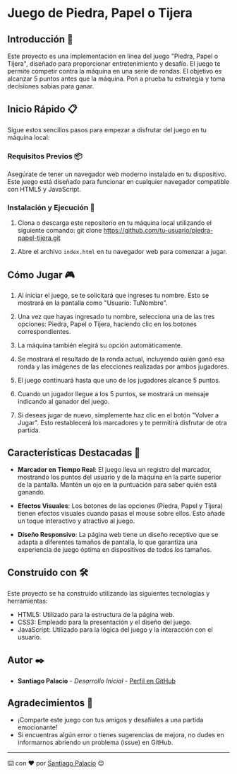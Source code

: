# Juego de Piedra, Papel o Tijera

## Introducción 🚀

Este proyecto es una implementación en línea del juego "Piedra, Papel o Tijera", diseñado para proporcionar entretenimiento y desafío. El juego te permite competir contra la máquina en una serie de rondas. El objetivo es alcanzar 5 puntos antes que la máquina. Pon a prueba tu estrategia y toma decisiones sabias para ganar.

## Inicio Rápido 📋
Sigue estos sencillos pasos para empezar a disfrutar del juego en tu máquina local:
### Requisitos Previos 📦

Asegúrate de tener un navegador web moderno instalado en tu dispositivo. Este juego está diseñado para funcionar en cualquier navegador compatible con HTML5 y JavaScript.

### Instalación y Ejecución 🔧

1. Clona o descarga este repositorio en tu máquina local utilizando el siguiente comando:
git clone https://github.com/tu-usuario/piedra-papel-tijera.git


2. Abre el archivo `index.html` en tu navegador web para comenzar a jugar.

## Cómo Jugar 🎮

1. Al iniciar el juego, se te solicitará que ingreses tu nombre. Esto se mostrará en la pantalla como "Usuario: TuNombre".

2. Una vez que hayas ingresado tu nombre, selecciona una de las tres opciones: Piedra, Papel o Tijera, haciendo clic en los botones correspondientes.

3. La máquina también elegirá su opción automáticamente.

4. Se mostrará el resultado de la ronda actual, incluyendo quién ganó esa ronda y las imágenes de las elecciones realizadas por ambos jugadores.

5. El juego continuará hasta que uno de los jugadores alcance 5 puntos.

6. Cuando un jugador llegue a los 5 puntos, se mostrará un mensaje indicando al ganador del juego.

7. Si deseas jugar de nuevo, simplemente haz clic en el botón "Volver a Jugar". Esto restablecerá los marcadores y te permitirá disfrutar de otra partida.

## Características Destacadas 🌟

- **Marcador en Tiempo Real**: El juego lleva un registro del marcador, mostrando los puntos del usuario y de la máquina en la parte superior de la pantalla. Mantén un ojo en la puntuación para saber quién está ganando.

- **Efectos Visuales**: Los botones de las opciones (Piedra, Papel y Tijera) tienen efectos visuales cuando pasas el mouse sobre ellos. Esto añade un toque interactivo y atractivo al juego.



- **Diseño Responsivo**: La página web tiene un diseño receptivo que se adapta a diferentes tamaños de pantalla, lo que garantiza una experiencia de juego óptima en dispositivos de todos los tamaños.

## Construido con 🛠️

Este proyecto se ha construido utilizando las siguientes tecnologías y herramientas:

- HTML5: Utilizado para la estructura de la página web.
- CSS3: Empleado para la presentación y el diseño del juego.
- JavaScript: Utilizado para la lógica del juego y la interacción con el usuario.

## Autor ✒️

* **Santiago Palacio** - *Desarrollo Inicial* - [Perfil en GitHub](https://github.com/tu-usuario)




## Agradecimientos 🎁

- ¡Comparte este juego con tus amigos y desafíales a una partida emocionante!
- Si encuentras algún error o tienes sugerencias de mejora, no dudes en informarnos abriendo un problema (issue) en GitHub.

---

⌨️ con ❤️ por [Santiago Palacio](https://github.com/tu-usuario) 😊
